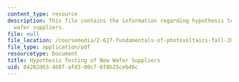 ```yaml
---
content_type: resource
description: This file contains the information regarding hypothesis testing of new
  wafer suppliers.
file: null
file_location: /coursemedia/2-627-fundamentals-of-photovoltaics-fall-2013/84282d63468fafd300cf6f8b25ceb46c_MIT2_627F13_assn_sim.pdf
file_type: application/pdf
resourcetype: Document
title: Hypothesis Testing of New Wafer Suppliers
uid: 84282d63-468f-afd3-00cf-6f8b25ceb46c
---
```

